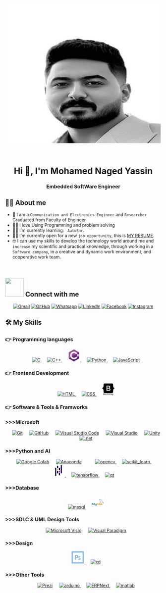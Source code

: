 <p align="center">
  <img src="https://github.com/Naaaaged77/Naaaaged77/blob/main/cfd7199a-baa8-47e3-b523-546252bc095c.jpg" width="500" height="450"/>
</p>

<br>

<h1 align="center">Hi 👋, I'm Mohamed Naged Yassin</h1>
<h3 align="center">Embedded SoftWare Engineer</h3>


## :sassy_man:  About me
- :school: I am a `Communication and Electronics Engineer` and `Researcher` Graduated from Faculty of Engineer
- :technologist: I love Using Programming and problem solving
- :student: I’m currently learning: ` AutoSar`.
- :technologist: I’m currently open for a new `job opportunity`, this is [MY RESUME](https://https://www.linkedin.com/in/mohamed-naged-90a05a226/).
- :nerd_face: I can use my skills to develop the technology world around me and `increase` my scientific and practical knowledge, through working in a `Software company`, in a creative and dynamic work environment, and cooperative work team.
<br>

## <img src="https://icon-library.com/images/contact-icon-png/contact-icon-png-24.jpg" width="60" height="60"> Connect with me
<p align="center">
  <a href="https://mail.google.com/mail/u/0/#inbox"><img img src="https://img.shields.io/badge/gmail-%23EA4335.svg?style=plastic&logo=gmail&logoColor=white" alt="Gmail"/></a>
  <a href="https://github.com/SayedAbdo-99"><img src="https://img.shields.io/badge/github-%23181717.svg?style=plastic&logo=github&logoColor=white" alt="GitHub"/></a>
  <a href="https://wa.me/0201154967564"><img src="https://img.shields.io/badge/whatsapp-%2325D366.svg?style=plastic&logo=whatsapp&logoColor=white" alt="Whatsapp"/></a>
  <a href="https://www.linkedin.com/in/s-a-sayed99/"><img src="https://img.shields.io/badge/linkedin-%230A66C2.svg?style=plastic&logo=linkedin&logoColor=white" alt="LinkedIn"/></a>
  <a href="https://www.facebook.com/SayedAbdo99"><img src="https://img.shields.io/badge/facebook-%231877F2.svg?style=plastic&logo=facebook&logoColor=white" alt="Facebook"/></a>
  <a href="https://www.instagram.com/sayedabdelaleem99/"><img src="https://img.shields.io/badge/instagram-%23E4405F.svg?style=plastic&logo=instagram&logoColor=white" alt="Instagram"/></a>
</p>


## 🛠️ My Skills

### 👉 Programming languages

<p align="center"> 
&emsp; 
<a href="https://www.cprogramming.com/" target="_blank"> 
  <img alt="C" src="https://img.shields.io/badge/C%20-%232370ED.svg?style=plastic&logo=c&logoColor=white">
</a> 
&emsp;
<a href="https://www.w3schools.com/cs/index.php" target="_blank"> 
  <img alt="C++" src="https://img.shields.io/badge/C++%20-%2300599C.svg?style=plastic&logo=c%2B%2B&logoColor=white">
</a>
&emsp;
<a href="https://www.java.com" target="_blank"> 
  <img alt="C#" src="https://raw.githubusercontent.com/devicons/devicon/master/icons/csharp/csharp-original.svg" width="40" height="40">
</a>
&emsp;
 <a href="https://www.python.org" target="_blank">
  <img alt="Python" src="https://img.shields.io/badge/Python%20-%2314354C.svg?style=plastic&logo=python&logoColor=white">
</a>
&emsp;
<a href="https://developer.mozilla.org/en-US/docs/Web/JavaScript" target="_blank"> 
   <img alt="JavaScript" src="https://img.shields.io/badge/JavaScript%20-%23F7DF1E.svg?style=plastic&logo=javascript&logoColor=black">
 </a>
</p>

### 👉 Frontend Development
<p align="center"> 
&emsp; 
<a href="https://www.w3.org/html/" target="_blank"> 
 <img alt="HTML" src="https://img.shields.io/badge/HTML5%20-%23E34F26.svg?style=plastic&logo=html5&logoColor=white">
</a>   
&emsp;
<a href="https://www.w3schools.com/css/" target="_blank">
  <img alt="CSS" src="https://img.shields.io/badge/CSS%20-%231572B6.svg?style=plastic&logo=css3&logoColor=white">
</a>
&emsp; 
<a href="https://getbootstrap.com" target="_blank" rel="noreferrer">
  <img src="https://raw.githubusercontent.com/devicons/devicon/master/icons/bootstrap/bootstrap-plain-wordmark.svg" alt="bootstrap" width="40" height="40"/>
</a> 
  
</p>


### 👉 Software & Tools & Framworks

<p align="center">
  <h3> >>>Microsoft </h3> 
</P>
<p align="center">
&emsp;
  <a href="#"><img alt="Git" src="https://img.shields.io/badge/Git%20-%23F05033.svg?style=plastic&logo=git&logoColor=white"></a>
&emsp;
  <a href="#"><img alt="GitHub" src="https://img.shields.io/badge/github-%23181717.svg?style=plastic&logo=github&logoColor=white"></a>
&emsp;
  <a href="#"><img alt="Visual Studio Code" src="https://img.shields.io/badge/Visual%20Studio%20Code-0078d7.svg?style=plastic&logo=visual-studio-code&logoColor=white"></a>
&emsp;
  <a href="#"><img alt="Visual Studio" src="https://img.shields.io/badge/Visual%20Studio%20-8D38C7.svg?style=plastic&logo=visual-studio&logoColor=white"></a>
&emsp;
  <a href="#"><img alt="Unity" src="https://img.shields.io/badge/Unity-000000.svg?style=plastic&logo=unity&logoColor=#FFFFFF"></a>
&emsp;
  <a href="#"><img alt=".net" src="https://img.shields.io/badge/Framework-342D7E.svg?style=plastic&logo=.net&logoColor=white"></a>

</p>

<p align="center">
    <h3> >>>Python and AI </h3> 
</P>
<p align="center">
&emsp;
  <a href="#"><img alt="Google Colab" src="https://img.shields.io/badge/Google%20Colab-FFFF00.svg?style=plastic&logo=Google%20Colab&logoColor=black"></a>
&emsp;
  <a href="#"><img alt="Anaconda" src="https://img.shields.io/badge/Anaconda-FFFFFF.svg?style=plastic&logo=anaconda&logoColor=green"></a>
&emsp;
  <a href="Flask"><img alt="" src="https://img.shields.io/badge/Flask-000000.svg?style=plastic&logo=flask&logoColor=white"></a>
&emsp;
<a href="https://opencv.org/" target="_blank" rel="noreferrer"> 
  <img src="https://www.vectorlogo.zone/logos/opencv/opencv-icon.svg" alt="opencv" width="40" height="40"/> </a>
&emsp;
<a href="https://scikit-learn.org/" target="_blank" rel="noreferrer"> 
  <img src="https://upload.wikimedia.org/wikipedia/commons/0/05/Scikit_learn_logo_small.svg" alt="scikit_learn" width="40" height="40"/> </a>
&emsp;
<a href="https://pandas.pydata.org/" target="_blank" rel="noreferrer"> 
  <img src="https://raw.githubusercontent.com/devicons/devicon/2ae2a900d2f041da66e950e4d48052658d850630/icons/pandas/pandas-original.svg" alt="pandas" width="40" height="40"/> </a>
&emsp;
<a href="https://www.tensorflow.org" target="_blank" rel="noreferrer"> 
  <img src="https://www.vectorlogo.zone/logos/tensorflow/tensorflow-icon.svg" alt="tensorflow" width="40" height="40"/> </a>
&emsp;
<a href="https://www.qt.io/" target="_blank" rel="noreferrer"> 
  <img src="https://upload.wikimedia.org/wikipedia/commons/0/0b/Qt_logo_2016.svg" alt="qt" width="40" height="40"/> </a>
</p>

<p align="center">
   <h3> >>>Database </h3> 
</P>
<p align="center">
 &emsp;
<a href="https://www.microsoft.com/en-us/sql-server" target="_blank" rel="noreferrer"> 
  <img src="https://www.svgrepo.com/show/303229/microsoft-sql-server-logo.svg" alt="mssql" width="40" height="40"/> </a>
&emsp;
<a href="https://www.mysql.com/" target="_blank" rel="noreferrer"> 
  <img src="https://raw.githubusercontent.com/devicons/devicon/master/icons/mysql/mysql-original-wordmark.svg" alt="mysql" width="40" height="40"/> </a>
</p>


<p align="center">
    <h3> >>>SDLC & UML Design Tools </h3> 
</P>

<p align="center">
  &emsp;
<a href="#"><img alt="Microsoft Visio" src="https://img.shields.io/badge/Microsoft%20Visio-3955A3.svg?style=plastic&logo=Microsoft%20Visio&logoColor=white"></a>
&emsp;
<a href="https://www.visual-paradigm.com/" target="_blank" rel="noreferrer"> 
  <img src="https://pbs.twimg.com/profile_images/893323821867909121/XvwBWoL7_400x400.jpg" alt="Visual Paradigm" width="40" height="40"/> </a>
</p>


<p align="center">
    <h3> >>>Design </h3> 
</P>
<p align="center">
&emsp;
<a href="https://www.photoshop.com/en" target="_blank" rel="noreferrer"> 
  <img src="https://raw.githubusercontent.com/devicons/devicon/master/icons/photoshop/photoshop-line.svg" alt="photoshop" width="40" height="40"/> </a>
&emsp;
<a href="https://www.adobe.com/products/xd.html" target="_blank" rel="noreferrer"> 
  <img src="https://cdn.worldvectorlogo.com/logos/adobe-xd.svg" alt="xd" width="40" height="40"/> </a>   
</p>

<p align="center">
    <h3> >>>Other Tools </h3> 
</P>
<p align="center">
&emsp;
  <a href="#"><img alt="Prezi" src="https://img.shields.io/badge/Prezi-3181FF.svg?style=plastic&logo=Prezi&logoColor=white"></a>
&emsp;
<a href="https://www.arduino.cc/" target="_blank" rel="noreferrer">
  <img src="https://cdn.worldvectorlogo.com/logos/arduino-1.svg" alt="arduino" width="40" height="40"/> 
 </a>
&emsp;
<a href="https://erpnext.com/" target="_blank" rel="noreferrer">
  <img src="https://blog.anybox.fr/content/images/2019/06/erpnext-logo.jpg" alt="ERPNext" width="40" height="40"/> 
 </a>
&emsp;
<a href="https://www.mathworks.com/" target="_blank" rel="noreferrer"> 
  <img src="https://upload.wikimedia.org/wikipedia/commons/2/21/Matlab_Logo.png" alt="matlab" width="40" height="40"/> </a>
</p>



